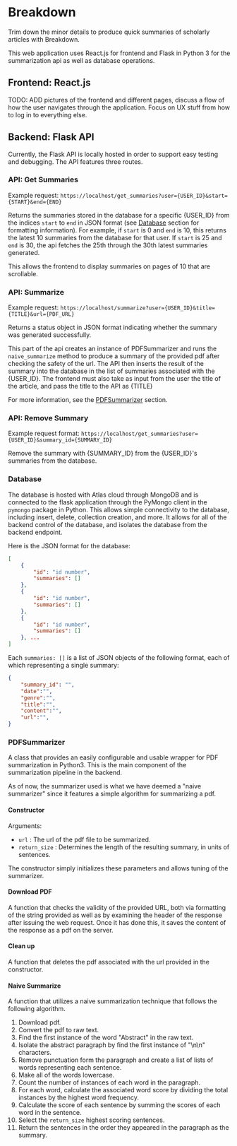 # Breakdown
Trim down the minor details to produce quick summaries of scholarly articles with Breakdown.

This web application uses React.js for frontend and Flask in Python 3 for the summarization api as well as database operations.

## Frontend: React.js
TODO: ADD pictures of the frontend and different pages, discuss a flow of how the user navigates through the application. Focus on UX stuff from how to log in to everything else.


## Backend: Flask API
Currently, the Flask API is locally hosted in order to support easy testing and debugging. The API features three routes.

### API: Get Summaries
Example request:
`https://localhost/get_summaries?user={USER_ID}&start={START}&end={END}`

Returns the summaries stored in the database for a specific {USER_ID} from the indices `start` to `end` in JSON format (see [Database](###Database) section for formatting information). For example, if `start` is 0 and `end` is 10, this returns the latest 10 summaries from the database for that user. If `start` is 25 and `end` is 30, the api fetches the 25th through the 30th latest summaries generated.

This allows the frontend to display summaries on pages of 10 that are scrollable.

### API: Summarize
Example request:
`https://localhost/summarize?user={USER_ID}&title={TITLE}&url={PDF_URL}`

Returns a status object in JSON format indicating whether the summary was generated successfully. 

This part of the api creates an instance of PDFSummarizer and runs the `naive_summarize` method to produce a summary of the provided pdf after checking the safety of the url. The API then inserts the result of the summary into the database in the list of summaries associated with the {USER_ID}. The frontend must also take as input from the user the title of the article, and pass the title to the API as {TITLE}

For more information, see the [PDFSummarizer](###PDFSummarizer) section.


### API: Remove Summary
Example request format: 
`https://localhost/get_summaries?user={USER_ID}&summary_id={SUMMARY_ID}`

Remove the summary with {SUMMARY_ID} from the {USER_ID}'s summaries from the database.


### Database
The database is hosted with Atlas cloud through MongoDB and is connected to the flask application through the PyMongo client in the `pymongo` package in Python. This allows simple connectivity to the database, including insert, delete, collection creation, and more. It allows for all of the backend control of the database, and isolates the database from the backend endpoint. 

Here is the JSON format for the database:
```json
[
    {
        "id": "id number",
        "summaries": []
    },
    {
        "id": "id number",
        "summaries": []
    },
    {
        "id": "id number",
        "summaries": []
    }, ...
]

```

Each `summaries: []` is a list of JSON objects of the following format, each of which representing a single summary:
```json
{
    "summary_id": "",
    "date":"",
    "genre":"",
    "title":"",
    "content":"",
    "url":"",
}
```

### PDFSummarizer
A class that provides an easily configurable and usable wrapper for PDF summarization in Python3. This is the main component of the summarization pipeline in the backend.

As of now, the summarizer used is what we have deemed a "naive summarizer" since it features a simple algorithm for summarizing a pdf.

#### Constructor
Arguments:
* `url` : The url of the pdf file to be summarized.
* `return_size` : Determines the length of the resulting summary, in units of sentences.

The constructor simply initializes these parameters and allows tuning of the summarizer.

#### Download PDF
A function that checks the validity of the provided URL, both via formatting of the string provided as well as by examining the header of the response after issuing the web request. Once it has done this, it saves the content of the response as a pdf on the server.

#### Clean up
A function that deletes the pdf associated with the url provided in the constructor. 

#### Naive Summarize
A function that utilizes a naive summarization technique that follows the following algorithm.
1. Download pdf.
2. Convert the pdf to raw text.
3. Find the first instance of the word "Abstract" in the raw text.
4. Isolate the abstract paragraph by find the first instance of "\n\n" characters.
5. Remove punctuation form the paragraph and create a list of lists of words representing each sentence.
6. Make all of the words lowercase.
7. Count the number of instances of each word in the paragraph. 
8. For each word, calculate the associated word score by dividing the total instances by the highest word frequency.
9. Calculate the score of each sentence by summing the scores of each word in the sentence. 
10. Select the `return_size` highest scoring sentences.
11. Return the sentences in the order they appeared in the paragraph as the summary.



